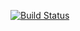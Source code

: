 [![Build Status](https://travis-ci.org/aamyot/learning-js.svg?branch=master)](https://travis-ci.org/aamyot/learning-js)
